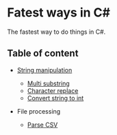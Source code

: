 # Fatest ways in C#
The fastest way to do things in C#.

## Table of content

- [String manipulation](FastestWaysInCSharp/StringManipulation/README.md)
  - [Multi substring](FastestWaysInCSharp/StringManipulation/README.md#multi-substring)
  - [Character replace](FastestWaysInCSharp/StringManipulation/README.md#character-replace)
  - [Convert string to int](FastestWaysInCSharp/StringManipulation/README.md#convert-string-to-int)

- File processing
  - [Parse CSV](FastestWaysInCSharp/FileProcessing/ParseCsv/README.md)
